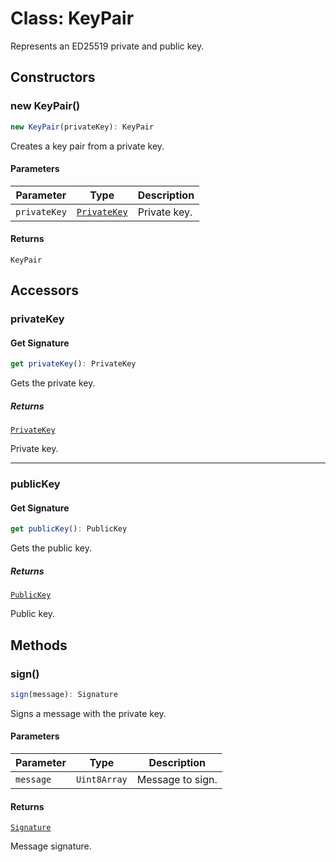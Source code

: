 # Class: KeyPair

Represents an ED25519 private and public key.

## Constructors

### new KeyPair()

```ts
new KeyPair(privateKey): KeyPair
```

Creates a key pair from a private key.

#### Parameters

| Parameter | Type | Description |
| ------ | ------ | ------ |
| `privateKey` | [`PrivateKey`](../../index/classes/PrivateKey.md) | Private key. |

#### Returns

`KeyPair`

## Accessors

### privateKey

#### Get Signature

```ts
get privateKey(): PrivateKey
```

Gets the private key.

##### Returns

[`PrivateKey`](../../index/classes/PrivateKey.md)

Private key.

***

### publicKey

#### Get Signature

```ts
get publicKey(): PublicKey
```

Gets the public key.

##### Returns

[`PublicKey`](../../index/classes/PublicKey.md)

Public key.

## Methods

### sign()

```ts
sign(message): Signature
```

Signs a message with the private key.

#### Parameters

| Parameter | Type | Description |
| ------ | ------ | ------ |
| `message` | `Uint8Array` | Message to sign. |

#### Returns

[`Signature`](../../index/classes/Signature.md)

Message signature.
